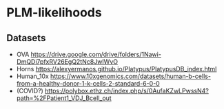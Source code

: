 # PLM-likelihoods

## Datasets
- OVA https://drive.google.com/drive/folders/1Nawi-DmQDi7pfxRV26EgQ2tNc8JwIWvO 
- Horns https://alexyermanos.github.io/Platypus/PlatypusDB_index.html
- Human_10x https://www.10xgenomics.com/datasets/human-b-cells-from-a-healthy-donor-1-k-cells-2-standard-6-0-0
- (COVID?) https://polybox.ethz.ch/index.php/s/0AufaKZwLPwssN4?path=%2FPatient1_VDJ_Bcell_out
